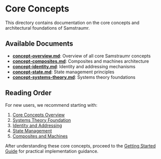 <!-- 
Copyright (c) 2025 [Eric C. Mumford (@heymumford)](https://github.com/heymumford), Gemini Deep Research, Claude 3.7.
-->

# Core Concepts

This directory contains documentation on the core concepts and architectural foundations of Samstraumr.

## Available Documents

- **[concept-overview.md](./concept-overview.md)**: Overview of all core Samstraumr concepts
- **[concept-composites.md](./concept-composites.md)**: Composites and machines architecture
- **[concept-identity.md](./concept-identity.md)**: Identity and addressing mechanisms
- **[concept-state.md](./concept-state.md)**: State management principles
- **[concept-systems-theory.md](./concept-systems-theory.md)**: Systems theory foundations

## Reading Order

For new users, we recommend starting with:

1. [Core Concepts Overview](./concept-overview.md)
2. [Systems Theory Foundation](./concept-systems-theory.md)
3. [Identity and Addressing](./concept-identity.md)
4. [State Management](./concept-state.md)
5. [Composites and Machines](./concept-composites.md)

After understanding these core concepts, proceed to the [Getting Started Guide](../guides/getting-started.md) for practical implementation guidance.
